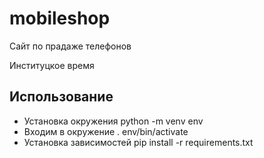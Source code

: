 # mobileshop
Сайт по прадаже телефонов

Институцкое время

## Использование
- Установка окружения python -m venv env
- Входим в окружение . env/bin/activate
- Установка зависимостей pip install -r requirements.txt
